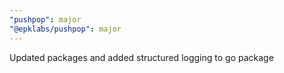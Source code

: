 ```yaml
---
"pushpop": major
"@epklabs/pushpop": major
---
```


Updated packages and added structured logging to go package
